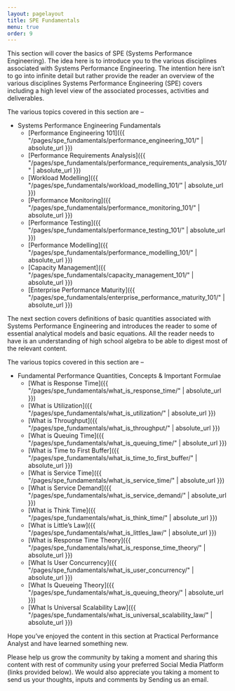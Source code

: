 ```yaml
---
layout: pagelayout
title: SPE Fundamentals
menu: true
order: 9
---
```


This section will cover the basics of SPE (Systems Performance Engineering). The idea here is to introduce you to the various disciplines associated with Systems Performance Engineering. The intention here isn’t to go into infinite detail but rather provide the reader an overview of the various disciplines Systems Performance Engineering (SPE) covers including a high level view of the associated processes, activities and deliverables.

The various topics covered in this section are –

* Systems Performance Engineering Fundamentals
  * [Performance Engineering 101]({{ "/pages/spe_fundamentals/performance_engineering_101/" | absolute_url }})
  * [Performance Requirements Analysis]({{ "/pages/spe_fundamentals/performance_requirements_analysis_101/" | absolute_url }})
  * [Workload Modelling]({{ "/pages/spe_fundamentals/workload_modelling_101/" | absolute_url }})
  * [Performance Monitoring]({{ "/pages/spe_fundamentals/performance_monitoring_101/" | absolute_url }})
  * [Performance Testing]({{ "/pages/spe_fundamentals/performance_testing_101/" | absolute_url }})
  * [Performance Modelling]({{ "/pages/spe_fundamentals/performance_modelling_101/" | absolute_url }})
  * [Capacity Management]({{ "/pages/spe_fundamentals/capacity_management_101/" | absolute_url }})
  * [Enterprise Performance Maturity]({{ "/pages/spe_fundamentals/enterprise_performance_maturity_101/" | absolute_url }})

The next section covers definitions of basic quantities associated with Systems Performance Engineering and introduces the reader to some of essential analytical models and basic equations. All the reader needs to have is an understanding of high school algebra to be able to digest most of the relevant content.

The various topics covered in this section are –

* Fundamental Performance Quantities, Concepts & Important Formulae
  * [What is Response Time]({{ "/pages/spe_fundamentals/what_is_response_time/" | absolute_url }})
  * [What is Utilization]({{ "/pages/spe_fundamentals/what_is_utilization/" | absolute_url }})
  * [What is Throughput]({{ "/pages/spe_fundamentals/what_is_throughput/" | absolute_url }})
  * [What is Queuing Time]({{ "/pages/spe_fundamentals/what_is_queuing_time/" | absolute_url }})
  * [What is Time to First Buffer]({{ "/pages/spe_fundamentals/what_is_time_to_first_buffer/" | absolute_url }})
  * [What is Service Time]({{ "/pages/spe_fundamentals/what_is_service_time/" | absolute_url }})
  * [What is Service Demand]({{ "/pages/spe_fundamentals/what_is_service_demand/" | absolute_url }})
  * [What is Think Time]({{ "/pages/spe_fundamentals/what_is_think_time/" | absolute_url }})
  * [What is Little’s Law]({{ "/pages/spe_fundamentals/what_is_littles_law/" | absolute_url }})
  * [What is Response Time Theory]({{ "/pages/spe_fundamentals/what_is_response_time_theory/" | absolute_url }})
  * [What Is User Concurrency]({{ "/pages/spe_fundamentals/what_is_user_concurrency/" | absolute_url }})
  * [What Is Queueing Theory]({{ "/pages/spe_fundamentals/what_is_queuing_theory/" | absolute_url }})
  * [What Is Universal Scalability Law]({{ "/pages/spe_fundamentals/what_is_universal_scalability_law/" | absolute_url }})

Hope you’ve enjoyed the content in this section at Practical Performance Analyst and have learned something new. 

Please help us grow the community by taking a moment and sharing this content with rest of community using your preferred Social Media Platform (links provided below). We would also appreciate you taking a moment to send us your thoughts, inputs and comments by Sending us an email.
